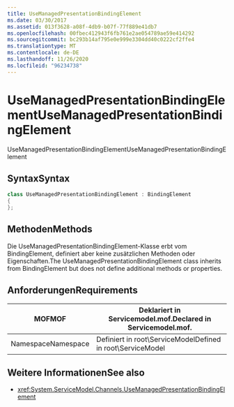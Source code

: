 ```yaml
---
title: UseManagedPresentationBindingElement
ms.date: 03/30/2017
ms.assetid: 013f3628-a08f-4db9-b07f-77f889e41db7
ms.openlocfilehash: 00fbec412943f6fb761e2ae054789ae59e414292
ms.sourcegitcommit: bc293b14af795e0e999e3304dd40c0222cf2ffe4
ms.translationtype: MT
ms.contentlocale: de-DE
ms.lasthandoff: 11/26/2020
ms.locfileid: "96234738"
---
```

# <a name="usemanagedpresentationbindingelement"></a><span data-ttu-id="6e5bc-102">UseManagedPresentationBindingElement</span><span class="sxs-lookup"><span data-stu-id="6e5bc-102">UseManagedPresentationBindingElement</span></span>

<span data-ttu-id="6e5bc-103">UseManagedPresentationBindingElement</span><span class="sxs-lookup"><span data-stu-id="6e5bc-103">UseManagedPresentationBindingElement</span></span>  
  
## <a name="syntax"></a><span data-ttu-id="6e5bc-104">Syntax</span><span class="sxs-lookup"><span data-stu-id="6e5bc-104">Syntax</span></span>  
  
```csharp
class UseManagedPresentationBindingElement : BindingElement  
{  
};  
```  
  
## <a name="methods"></a><span data-ttu-id="6e5bc-105">Methoden</span><span class="sxs-lookup"><span data-stu-id="6e5bc-105">Methods</span></span>  

 <span data-ttu-id="6e5bc-106">Die UseManagedPresentationBindingElement-Klasse erbt vom BindingElement, definiert aber keine zusätzlichen Methoden oder Eigenschaften.</span><span class="sxs-lookup"><span data-stu-id="6e5bc-106">The UseManagedPresentationBindingElement class inherits from BindingElement but does not define additional methods or properties.</span></span>  
  
## <a name="requirements"></a><span data-ttu-id="6e5bc-107">Anforderungen</span><span class="sxs-lookup"><span data-stu-id="6e5bc-107">Requirements</span></span>  
  
|<span data-ttu-id="6e5bc-108">MOF</span><span class="sxs-lookup"><span data-stu-id="6e5bc-108">MOF</span></span>|<span data-ttu-id="6e5bc-109">Deklariert in Servicemodel.mof.</span><span class="sxs-lookup"><span data-stu-id="6e5bc-109">Declared in Servicemodel.mof.</span></span>|  
|---------|-----------------------------------|  
|<span data-ttu-id="6e5bc-110">Namespace</span><span class="sxs-lookup"><span data-stu-id="6e5bc-110">Namespace</span></span>|<span data-ttu-id="6e5bc-111">Definiert in root\ServiceModel</span><span class="sxs-lookup"><span data-stu-id="6e5bc-111">Defined in root\ServiceModel</span></span>|  
  
## <a name="see-also"></a><span data-ttu-id="6e5bc-112">Weitere Informationen</span><span class="sxs-lookup"><span data-stu-id="6e5bc-112">See also</span></span>

- <xref:System.ServiceModel.Channels.UseManagedPresentationBindingElement>
